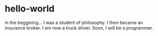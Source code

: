 # hello-world
in the beggining...
I was a student of philosophy. I then became an insurance broker. I am now a truck driver. Soon, I will be a programmer. 
